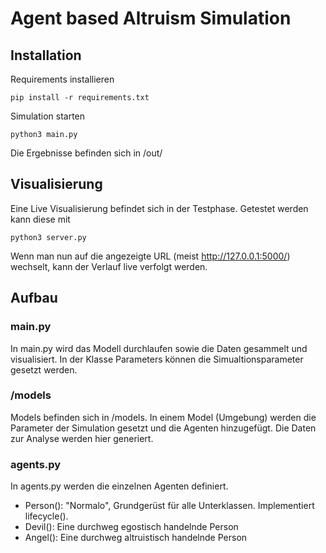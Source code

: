# Agent based Altruism Simulation

## Installation
Requirements installieren
```
pip install -r requirements.txt
```

Simulation starten
```
python3 main.py
```
Die Ergebnisse befinden sich in /out/


## Visualisierung
Eine Live Visualisierung befindet sich in der Testphase.
Getestet werden kann diese mit
````
python3 server.py
````
Wenn man nun auf die angezeigte URL (meist http://127.0.0.1:5000/) wechselt, kann der Verlauf live verfolgt werden.


## Aufbau
### main.py
In main.py wird das Modell durchlaufen sowie die Daten gesammelt und visualisiert.
In der Klasse Parameters können die Simualtionsparameter gesetzt werden.
### /models
 Models befinden sich in /models.
 In einem Model (Umgebung) werden die Parameter der Simulation gesetzt und die Agenten hinzugefügt. 
 Die Daten zur Analyse werden hier generiert.
 
### agents.py
In agents.py werden die einzelnen Agenten definiert.
- Person(): "Normalo", Grundgerüst für alle Unterklassen. Implementiert lifecycle().
- Devil(): Eine durchweg egostisch handelnde Person
- Angel(): Eine durchweg altruistisch handelnde Person